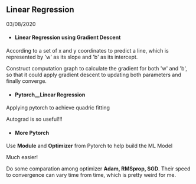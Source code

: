 ## Linear Regression

03/08/2020

- #### Linear Regression using Gradient Descent

According to a set of x and y coordinates to predict a line, which is represented by 'w' as its slope and 'b' as its intercept.

Construct computation graph to calculate the gradient for both 'w' and 'b', so that it could apply gradient descent to updating both parameters and finally converge.

- #### Pytorch__Linear Regression

Applying pytorch to achieve quadric fitting

Autograd is so useful!!!

- #### More Pytorch

Use __Module__ and __Optimizer__ from Pytorch to help build the ML Model

Much easier!

Do some comparation among optimizer __Adam, RMSprop, SGD__. Their speed to convergence can vary time from time, which is pretty weird for me.
